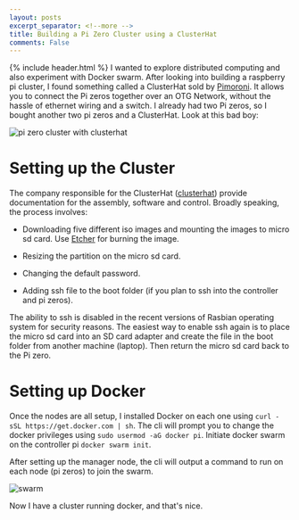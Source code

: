 ```yaml
---
layout: posts
excerpt_separator: <!--more -->
title: Building a Pi Zero Cluster using a ClusterHat
comments: False
---
```


{% include header.html %}
I wanted to explore distributed computing and also experiment with Docker swarm. After looking into building a raspberry pi cluster, I found something called a ClusterHat sold by [Pimoroni](https://shop.pimoroni.com/products/cluster-hat). <!--more --> It allows you to connect the Pi zeros together over an OTG Network, without the hassle of ethernet wiring and a switch. I already had two Pi zeros, so I bought another two pi zeros and a ClusterHat. Look at this bad boy:

![pi zero cluster with clusterhat]({{base}}/assets/clusterhat.png)


# Setting up the Cluster

The company responsible for the ClusterHat ([clusterhat](https://clusterhat.com/)) provide documentation for the assembly, software and control. Broadly speaking, the process involves:

- Downloading five different iso images and mounting the images to micro sd card. Use [Etcher](https://etcher.io/) for burning the image.

- Resizing the partition on the micro sd card.

- Changing the default password.

- Adding ssh file to the boot folder (if you plan to ssh into the controller and pi zeros). 

The ability to ssh is disabled in the recent versions of Rasbian operating system for security reasons. The easiest way to enable ssh again is to place the micro sd card into an SD card adapter and create the file in the boot folder from another machine (laptop). Then return the micro sd card back to the Pi zero.

# Setting up Docker

Once the nodes are all setup, I installed Docker on each one using `curl -sSL https://get.docker.com | sh`. The cli will prompt you to change the docker privileges using `sudo usermod -aG docker pi`. Initiate docker swarm on the controller pi `docker swarm init`.

After setting up the manager node, the cli will output a command to run on each node (pi zeros) to join the swarm. 

![swarm]({{base}}/assets/swarm.png)

Now I have a cluster running docker, and that's nice.
